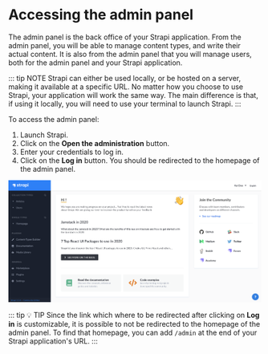 # Accessing the admin panel

The admin panel is the back office of your Strapi application. From the admin panel, you will be able to manage content types, and write their actual content. It is also from the admin panel that you will manage users, both for the admin panel and your Strapi application.

::: tip NOTE
Strapi can either be used locally, or be hosted on a server, making it available at a specific URL. No matter how you choose to use Strapi, your application will work the same way. The main difference is that, if using it locally, you will need to use your terminal to launch Strapi.
:::

To access the admin panel:

1. Launch Strapi.
2. Click on the **Open the administration** button.
3. Enter your credentials to log in.
4. Click on the **Log in** button. You should be redirected to the homepage of the admin panel.

![Homepage of the Admin Panel](../assets/getting-started/admin-panel-homepage.png)

::: tip 💡 TIP
Since the link which where to be redirected after clicking on **Log in** is customizable, it is possible to not be redirected to the homepage of the admin panel. To find that homepage, you can add `/admin` at the end of your Strapi application's URL.
:::
